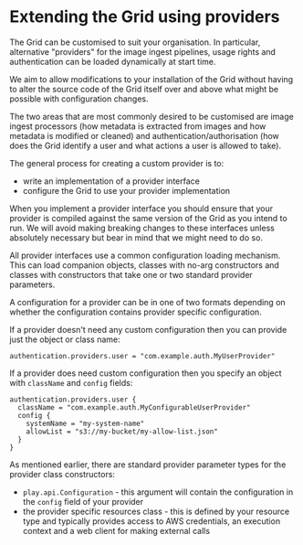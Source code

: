 Extending the Grid using providers
==================================

The Grid can be customised to suit your organisation. In particular, alternative "providers" for the image ingest
pipelines, usage rights and authentication can be loaded dynamically at start time.

We aim to allow modifications to your installation of the Grid without having to alter the source code of the Grid
itself over and above what might be possible with configuration changes.

The two areas that are most commonly desired to be customised are image ingest processors (how metadata is extracted
from images and how metadata is modified or cleaned) and authentication/authorisation (how does the Grid identify a user
and what actions a user is allowed to take).

The general process for creating a custom provider is to:

* write an implementation of a provider interface
* configure the Grid to use your provider implementation

When you implement a provider interface you should ensure that your provider is compiled against the same version of the
Grid as you intend to run. We will avoid making breaking changes to these interfaces unless absolutely necessary but
bear in mind that we might need to do so.

All provider interfaces use a common configuration loading mechanism. This can load companion objects, classes with
no-arg constructors and classes with constructors that take one or two standard provider parameters.

A configuration for a provider can be in one of two formats depending on whether the configuration contains provider
specific configuration.

If a provider doesn't need any custom configuration then you can provide just the object or class name:

```hocon
authentication.providers.user = "com.example.auth.MyUserProvider"
```

If a provider does need custom configuration then you specify an object with `className` and `config` fields:

```hocon
authentication.providers.user {
  className = "com.example.auth.MyConfigurableUserProvider"
  config {
    systemName = "my-system-name"
    allowList = "s3://my-bucket/my-allow-list.json"
  }
}
```

As mentioned earlier, there are standard provider parameter types for the provider class constructors:

* `play.api.Configuration` - this argument will contain the configuration in the `config` field of your provider
* the provider specific resources class - this is defined by your resource type and typically provides access to AWS
  credentials, an execution context and a web client for making external calls
